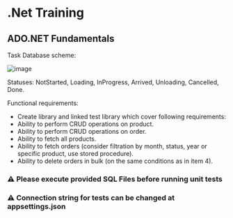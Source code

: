 # .Net Training 
## ADO.NET Fundamentals
Task
Database scheme: 

![image](https://github.com/jaromanp/.Net-Training/assets/33042735/e2605963-ac5d-444a-81b9-fd12b519e8f9)

Statuses: NotStarted, Loading, InProgress, Arrived, Unloading, Cancelled, Done. 

Functional requirements: 
- Create library and linked test library which cover following requirements: 
- Ability to perform CRUD operations on product. 
- Ability to perform CRUD operations on order. 
- Ability to fetch all products. 
- Ability to fetch orders (consider filtration by month, status, year or specific product, use stored procedure). 
- Ability to delete orders in bulk (on the same conditions as in item 4). 

### ⚠️ Please execute provided SQL Files before running unit tests
### ⚠️ Connection string for tests can be changed at appsettings.json
